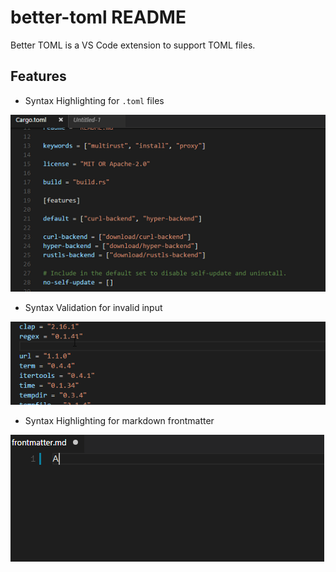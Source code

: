 # better-toml README

Better TOML is a VS Code extension to support TOML files.

## Features

- Syntax Highlighting for `.toml` files

![Syntax Highlighting](images/feature_syntax_highlight.png)

- Syntax Validation for invalid input

![Syntax Validation](images/feature_syntax_validation.gif)

- Syntax Highlighting for markdown frontmatter

![Frontmatter](images/feature_frontmatter.gif)
